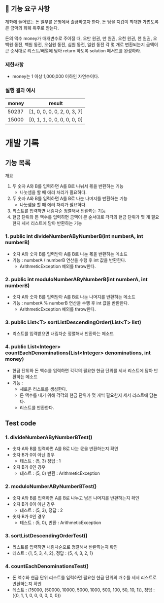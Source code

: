 ## 🚀 기능 요구 사항

계좌에 들어있는 돈 일부를 은행에서 출금하고자 한다. 돈 담을 지갑이 최대한 가볍도록 큰 금액의 화폐 위주로 받는다.

돈의 액수 money가 매개변수로 주어질 때, 오만 원권, 만 원권, 오천 원권, 천 원권, 오백원 동전, 백원 동전, 오십원 동전, 십원 동전, 일원 동전 각 몇 개로 변환되는지 금액이 큰 순서대로 리스트/배열에 담아 return 하도록 solution 메서드를 완성하라.

### 제한사항

- money는 1 이상 1,000,000 이하인 자연수이다.

### 실행 결과 예시

| money | result |
| --- | --- |
| 50237	| [1, 0, 0, 0, 0, 2, 0, 3, 7] |
| 15000	| [0, 1, 1, 0, 0, 0, 0, 0, 0] |

# 개발 기록

## 기능 목록

개요
1. 두 숫자 A와 B를 입력하면 A를 B로 나눠서 몫을 반환하는 기능
    - 나눗셈을 할 때 에러 처리가 필요하다.
2. 두 숫자 A와 B를 입력하면 A를 B로 나눈 나머지를 반환하는 기능
   - 나눗셈을 할 때 에러 처리가 필요하다.
3. 리스트를 입력하면 내림차순 정렬해서 반환하는 기능
4. 현금 단위와 돈 액수를 입력하면 금액이 큰 순서대로 각각의 현금 단위가 몇 개 필요한지 세서 리스트에 담아 반환하는 기능

### 1. public int divideNumberAByNumberB(int numberA, int numberB)
- 숫자 A와 숫자 B를 입력받아 A를 B로 나눈 몫을 반환하는 메소드
- 기능 : numberA / numberB 연산을 수행 후 int 값을 반환한다.
   - ArithmeticException 예외를 throw한다.
  
### 2. public int moduloNumberAByNumberB(int numberA, int numberB)
- 숫자 A와 숫자 B를 입력받아 A를 B로 나눈 나머지를 반환하는 메소드
- 기능 : numberA % numberB 연산을 수행 후 int 값을 반환한다.
   - ArithmeticException 예외를 throw한다.

### 3. public List\<T> sortListDescendingOrder(List\<T> list)
- 리스트를 입력받으면 내림차순 정렬해서 반환하는 메소드

### 4. public List\<Integer> countEachDenominations(List\<Integer> denominations, int money)
- 현금 단위와 돈 액수를 입력하면 각각의 필요한 현금 단위를 세서 리스트에 담아 반환하는 메소드
- 기능 : 
  - 새로운 리스트를 생성한다.
  - 돈 액수를 내기 위해 각각의 현금 단위가 몇 개씩 필요한지 세서 리스트에 담는다.
  - 리스트를 반환한다.

## Test code
### 1. divideNumberAByNumberBTest()
- 숫자 A와 B를 입력하면 A를 B로 나눈 몫을 반환하는지 확인
- 숫자 B가 0이 아닌 경우
  - 테스트 : (5, 3) 정답 : 1
- 숫자 B가 0인 경우
  - 테스트 : (5, 0) 반환 : ArithmeticException

### 2. moduloNumberAByNumberBTest()
- 숫자 A와 B를 입력하면 A를 B로 나누고 남은 나머지를 반환하는지 확인
- 숫자 B가 0이 아닌 경우
    - 테스트 : (5, 3), 정답 : 2
- 숫자 B가 0인 경우
    - 테스트 : (5, 0), 반환 : ArithmeticException

### 3. sortListDescendingOrderTest()
- 리스트를 입력하면 내림차순으로 정렬해서 반환하는지 확인
- 테스트 : {1, 5, 3, 4, 2}, 정답 : {5, 4, 3, 2, 1}

### 4. countEachDenominationsTest()
- 돈 액수와 현금 단위 리스트를 입력하면 필요한 현금 단위의 개수를 세서 리스트로 반환하는지 확인
- 테스트 : (15000, {50000, 10000, 5000, 1000, 500, 100, 50, 10, 1}), 정답 : ({0, 1, 1, 0, 0, 0, 0, 0, 0})
